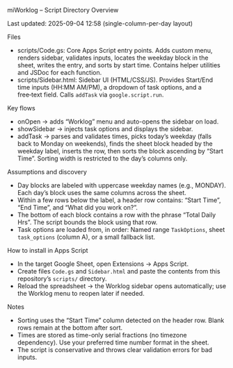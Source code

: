miWorklog – Script Directory Overview

Last updated: 2025-09-04 12:58 (single-column-per-day layout)

Files
- scripts/Code.gs: Core Apps Script entry points. Adds custom menu, renders sidebar, validates inputs, locates the weekday block in the sheet, writes the entry, and sorts by start time. Contains helper utilities and JSDoc for each function.
- scripts/Sidebar.html: Sidebar UI (HTML/CSS/JS). Provides Start/End time inputs (HH:MM AM/PM), a dropdown of task options, and a free‑text field. Calls `addTask` via `google.script.run`.

Key flows
- onOpen → adds “Worklog” menu and auto-opens the sidebar on load.
- showSidebar → injects task options and displays the sidebar.
- addTask → parses and validates times, picks today’s weekday (falls back to Monday on weekends), finds the sheet block headed by the weekday label, inserts the row, then sorts the block ascending by “Start Time”. Sorting width is restricted to the day’s columns only.

Assumptions and discovery
- Day blocks are labeled with uppercase weekday names (e.g., MONDAY). Each day’s block uses the same columns across the sheet.
- Within a few rows below the label, a header row contains: “Start Time”, “End Time”, and “What did you work on?”.
- The bottom of each block contains a row with the phrase “Total Daily Hrs”. The script bounds the block using that row.
- Task options are loaded from, in order: Named range `TaskOptions`, sheet `task_options` (column A), or a small fallback list.

How to install in Apps Script
- In the target Google Sheet, open Extensions → Apps Script.
- Create files `Code.gs` and `Sidebar.html` and paste the contents from this repository’s `scripts/` directory.
- Reload the spreadsheet → the Worklog sidebar opens automatically; use the Worklog menu to reopen later if needed.

Notes
- Sorting uses the “Start Time” column detected on the header row. Blank rows remain at the bottom after sort.
- Times are stored as time-only serial fractions (no timezone dependency). Use your preferred time number format in the sheet.
- The script is conservative and throws clear validation errors for bad inputs.

